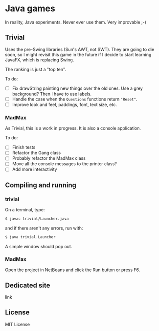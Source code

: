 # Java games

In reality, Java experiments. Never ever use them. Very improvable ;-)

## Trivial

Uses the pre-Swing libraries (Sun's AWT, not SWT). They are going to die soon, so I might revisit this game in the future if I decide to start learning JavaFX, which is replacing Swing.

The ranking is just a "top ten".

To do:

- [ ] Fix drawString painting new things over the old ones. Use a grey background? Then I have to use labels.
- [ ] Handle the case when the `Questions` functions return `"Reset"`.
- [ ] Improve look and feel, paddings, font, text size, etc.

### MadMax

As Trivial, this is a work in progress. It is also a console application.

To do:

- [ ] Finish tests
- [ ] Refactor the Gang class
- [ ] Probably refactor the MadMax class
- [ ] Move all the console messages to the printer class?
- [ ] Add more interactivity

## Compiling and running

### trivial

On a terminal, type:

```bash
$ javac trivial/Launcher.java
```

and if there aren't any errors, run with:

```bash
$ java trivial.Launcher
```

A simple window should pop out.

### MadMax

Open the project in NetBeans and click the Run button or press F6.

## Dedicated site

link

## License

MIT License
